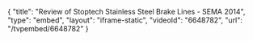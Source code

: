 {
    "title": "Review of Stoptech Stainless Steel Brake Lines - SEMA 2014",
    "type": "embed",
    "layout": "iframe-static",
    "videoId": "6648782",
    "url": "\/tvpembed\/6648782"
}